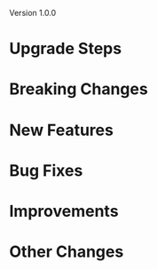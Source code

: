 Version 1.0.0

# Upgrade Steps
 


# Breaking Changes

 

# New Features



# Bug Fixes



# Improvements



# Other Changes

